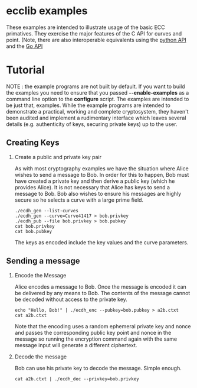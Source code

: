 # ecclib examples

These examples are intended to illustrate usage of the basic ECC primatives. 
They exercise the major features of the C API for curves and point. (Note, there
are also interoperable equivalents using the [python API](../python/examples/)
and the [Go API](../ecgo/cmd/)

# Tutorial

NOTE : the example programs are not built by default. If you want to build the
examples you need to ensure that you passed **--enable-examples** as a command line
option to the **configure** script. The examples are intended to be just that,
examples. While the example programs are intended to demonstrate a practical,
working and complete cryptosystem, they haven't been audited and implement
a rudimentary interface which leaves several details (e.g. authenticity of keys,
securing private keys) up to the user.

## Creating Keys

1. Create a public and private key pair

    As with most cryptography examples we have the situation where Alice wishes
    to send a message to Bob. In order for this to happen, Bob must have created
    a private key and then derive a public key (which he provides Alice). It is
    not necessary that Alice has keys to send a message to Bob. Bob also wishes
    to ensure his messages are highly secure so he selects a curve with a large
    prime field.
    
    ```
    ./ecdh_gen --list-curves
    ./ecdh_gen --curve=Curve41417 > bob.privkey
    ./ecdh_pub --file bob.privkey > bob.pubkey
    cat bob.privkey
    cat bob.pubkey
    ```
    
    The keys as encoded include the key values and the curve parameters.

## Sending a message

1. Encode the Message

    Alice encodes a message to Bob. Once the message is encoded it can be
    delivered by any means to Bob. The contents of the message cannot be
    decoded without access to the private key.

    ```
    echo "Hello, Bob!" | ./ecdh_enc --pubkey=bob.pubkey > a2b.ctxt
    cat a2b.ctxt
    ```
    
    Note that the encoding uses a random ephemeral private key and nonce and
    passes the corresponding public key point and nonce in the message so
    running the encryption command again with the same message input will
    generate a different ciphertext.

1. Decode the message

    Bob can use his private key to decode the message. Simple enough.
    
    ```
    cat a2b.ctxt | ./ecdh_dec --privkey=bob.privkey
    ```

